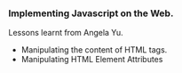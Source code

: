 ### Implementing Javascript on the Web.

Lessons learnt from Angela Yu.
- Manipulating the content of HTML tags.
- Manipulating HTML Element Attributes
